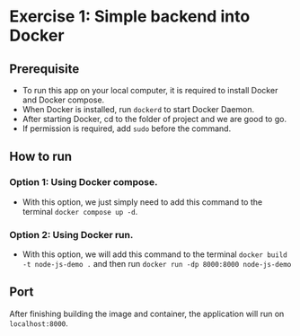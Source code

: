 # Exercise 1:  Simple backend into Docker

## Prerequisite
- To run this app on your local computer, it is required to install Docker and Docker compose.
- When Docker is installed, run `dockerd` to start Docker Daemon.
- After starting Docker, cd to the folder of project and we are good to go.
- If permission is required, add `sudo` before the command.

## How to run
### Option 1: Using Docker compose.
- With this option, we just simply need to add this command to the terminal `docker compose up -d`.

### Option 2: Using Docker run.
- With this option, we will add this command to the terminal `docker build -t node-js-demo .` and then run `docker run -dp 8000:8000 node-js-demo`

## Port
After finishing building the image and container, the application will run on `localhost:8000`.
